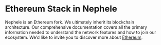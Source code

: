 # Ethereum Stack in Nephele

Nephele is an Ethereum fork. We ultimately inherit its blockchain architecture. Our comprehensive documentation covers all the primary information needed to understand the network features and how to join our ecosystem. We'd like to invite you to discover more about [Ethereum](https://ethereum.org/en/).&#x20;
